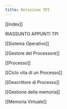 ```yaml
---
title: Relazione TPI
---
```

[[index]]

RIASSUNTO APPUNTI TPI

[[Sistema Operativo]]
  
[[Gestore del Processore]]

[[Processo]]

[[Ciclo vita di un Processo]]
  
[[Descrittore di Processo]]

[[Gestione della memoria]]

[[Memoria Virtuale]]